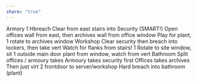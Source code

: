 ```yaml
---
share: "true"
---
```


Armory
	1 Hbreach
	Clear from east stairs into Security (SMART!)
	Open offices wall from east, then archives wall from office window
		Play for plant, 1 rotate to archives window
Workshop
	Clear security then breach into lockers, then take vert
		Watch for flanks from stairs!
	1 Rotate to site window, sit 1 outside main door
		plant from window, watch from vert
Bathroom
	Split offices / armoury takes
		Armoury takes security first
		Offices takes archives
	Then just virt
	2 frontdoor to server/workshop
		Hard breach into bathroom (plant)
		
		
